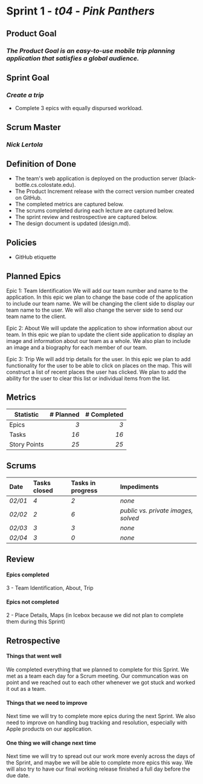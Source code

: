 # Sprint 1 - *t04* - *Pink Panthers*

## Product Goal
### *The Product Goal is an easy-to-use mobile trip planning application that satisfies a global audience.*

## Sprint Goal
### *Create a trip*
* Complete 3 epics with equally dispursed workload.

## Scrum Master
### *Nick Lertola*

## Definition of Done

* The team's web application is deployed on the production server (black-bottle.cs.colostate.edu).
* The Product Increment release with the correct version number created on GitHub.
* The completed metrics are captured below.
* The scrums completed during each lecture are captured below.
* The sprint review and restrospective are captured below.
* The design document is updated (design.md).


## Policies

* GitHub etiquette


## Planned Epics

Epic 1: Team Identification
We will add our team number and name to the application.
In this epic we plan to change the base code of the application to include our team name. We will
be changing the client side to display our team name to the user. We will also change the server
side to send our team name to the client. 

Epic 2: About
We will update the application to show information about our team.
In this epic we plan to update the client side application to display an image and information 
about our team as a whole. We also plan to include an image and a biography for each member of our team. 

Epic 3: Trip
We will add trip details for the user.
In this epic we plan to add functionality for the user to be able to click on places on the map.
This will construct a list of recent places the user has clicked. We plan to add the ability for 
the user to clear this list or individual items from the list. 

## Metrics

| Statistic | # Planned | # Completed |
| --- | ---: | ---: |
| Epics | *3* | *3* |
| Tasks |  *16*   | *16* | 
| Story Points |  *25*  | *25* | 


## Scrums

| Date | Tasks closed  | Tasks in progress | Impediments |
| :--- | :--- | :--- | :--- |
| *02/01* | *4* | *2* | *none* |
| *02/02* | *2* | *6* | *public vs. private images, solved* |
| *02/03* | *3* | *3* | *none* |
| *02/04* | *3* | *0* | *none* |

## Review

#### Epics completed  
3 - Team Identification, About, Trip

#### Epics not completed 
2 - Place Details, Maps (in Icebox because we did not plan to complete them during this Sprint)


## Retrospective

#### Things that went well
We completed everything that we planned to complete for this Sprint. We met as a team each day for a Scrum meeting. Our communcation was on point and we reached out to each other whenever we got stuck and worked it out as a team. 

#### Things that we need to improve
Next time we will try to complete more epics during the next Sprint. We also need to improve on handling bug tracking and resolution, especially with Apple products on our application. 

#### One thing we will change next time
Next time we will try to spread out our work more evenly across the days of the Sprint, and maybe we will be able to complete more epics this way. We will also try to have our final working release finished a full day before the due date. 
